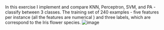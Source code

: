 In this exercise I implement and compare KNN, Perceptron, SVM, and PA -classify between 3 classes.
The training set of 240 examples - five features per
instance (all the features are numerical ) and three labels, which are correspond to the Iris flower
species.
![image](https://user-images.githubusercontent.com/72824603/182618256-10a34fc0-6450-4c3e-a379-bbee831844a3.png)


